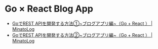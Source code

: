 # Go × React Blog App

* [GoでREST APIを開発する方法①~ブログアプリ編~（Go \+ React ） \| MinatoLog](https://xminatolog.com/post/2429)
* [GoでREST APIを開発する方法②~ブログアプリ編~（Go \+ React ） \| MinatoLog](https://xminatolog.com/post/2475)